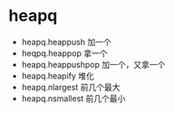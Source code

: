 # heapq


+ heapq.heappush 加一个
+ heqpq.heappop 拿一个
+ heapq.heappushpop 加一个，又拿一个
+ heapq.heapify 堆化
+ heapq.nlargest 前几个最大
+ heapq.nsmallest 前几个最小
